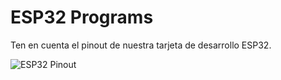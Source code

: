 # ESP32 Programs

Ten en cuenta el pinout de nuestra tarjeta de desarrollo ESP32.

![ESP32 Pinout](ESP32_pinout.png)

